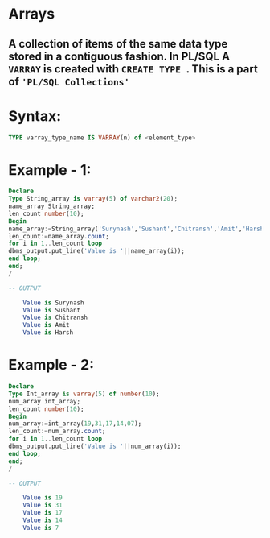 # Arrays
## __A collection of items of the same data type stored in a contiguous fashion. In PL/SQL A `VARRAY` is created with `CREATE TYPE `. This is a part of `'PL/SQL Collections'`__
# Syntax:

```sql
TYPE varray_type_name IS VARRAY(n) of <element_type>
```
# Example - 1:

```sql
Declare
Type String_array is varray(5) of varchar2(20);
name_array String_array;
len_count number(10);
Begin
name_array:=String_array('Surynash','Sushant','Chitransh','Amit','Harsh');
len_count:=name_array.count;
for i in 1..len_count loop
dbms_output.put_line('Value is '||name_array(i));
end loop;
end;
/
```
```sql
-- OUTPUT

    Value is Surynash
    Value is Sushant
    Value is Chitransh
    Value is Amit
    Value is Harsh
```
# Example - 2:
```sql
Declare
Type Int_array is varray(5) of number(10);
num_array int_array;
len_count number(10);
Begin
num_array:=int_array(19,31,17,14,07);
len_count:=num_array.count;
for i in 1..len_count loop
dbms_output.put_line('Value is '||num_array(i));
end loop;
end;
/
```
```sql
-- OUTPUT

    Value is 19
    Value is 31
    Value is 17
    Value is 14
    Value is 7
```